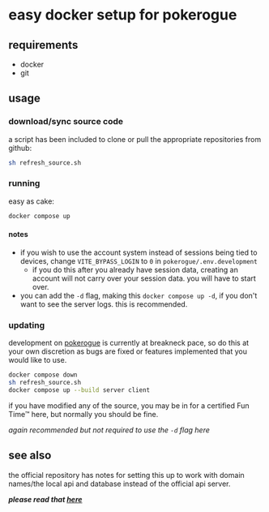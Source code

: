 # easy docker setup for pokerogue
## requirements

- docker
- git

## usage

### download/sync source code

a script has been included to clone or pull the appropriate repositories from github:

```bash
sh refresh_source.sh
```

### running

easy as cake:

```bash
docker compose up
```

#### notes
- if you wish to use the account system instead of sessions being tied to devices, change `VITE_BYPASS_LOGIN` to `0` in `pokerogue/.env.development`
  - if you do this after you already have session data, creating an account will not carry over your session data. you will have to start over.
- you can add the `-d` flag, making this `docker compose up -d`, if you don't want to see the server logs. this is recommended.

### updating

development on [pokerogue](https://github.com/pagefaultgames/pokerogue) is currently at breakneck pace, so do this at your own discretion as bugs are fixed or features implemented that you would like to use.

```bash
docker compose down
sh refresh_source.sh
docker compose up --build server client
```

if you have modified any of the source, you may be in for a certified Fun Time™️ here, but normally you should be fine.

*again recommended but not required to use the `-d` flag here*

## see also

the official repository has notes for setting this up to work with domain names/the local api and database instead of the official api server.

***please read that [here](https://github.com/pagefaultgames/rogueserver#tying-to-a-domain)***